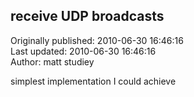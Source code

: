 ## receive UDP broadcasts  
Originally published: 2010-06-30 16:46:16  
Last updated: 2010-06-30 16:46:16  
Author: matt studiey  
  
simplest implementation I could achieve
